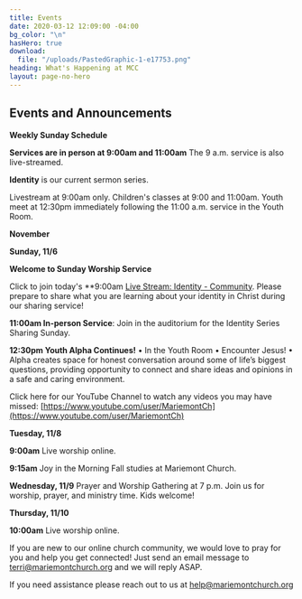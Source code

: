 ```yaml
---
title: Events
date: 2020-03-12 12:09:00 -04:00
bg_color: "\n"
hasHero: true
download:
  file: "/uploads/PastedGraphic-1-e17753.png"
heading: What's Happening at MCC
layout: page-no-hero
---
```


## Events and Announcements

**Weekly Sunday Schedule**

**Services are in person at 9:00am and 11:00am** The 9 a.m. service is also live-streamed.

**Identity** is our current sermon series.

Livestream at 9:00am only. Children's classes at 9:00 and 11:00am. Youth meet at 12:30pm immediately following the 11:00 a.m. service in the Youth Room.

**November**

**Sunday, 11/6** 

**Welcome to Sunday Worship Service** 

Click to join today's **9:00am [Live Stream: Identity - Community](https://youtu.be/a95ed0jnfzI). Please prepare to share what you are learning about your identity in Christ during our sharing service!

**11:00am In-person Service**: Join in the auditorium for the  Identity Series Sharing Sunday.

**12:30pm Youth Alpha Continues!**
• In the Youth Room
• Encounter Jesus!
• Alpha creates space for honest conversation around some of life’s biggest questions, providing opportunity to connect and share ideas and opinions in a safe and caring environment.

Click here for our YouTube Channel to watch any videos you may have missed:
[https://www.youtube.com/user/MariemontCh](https://www.youtube.com/user/MariemontCh)

**Tuesday, 11/8**

**9:00am** Live worship online.

**9:15am** Joy in the Morning Fall studies at Mariemont Church.

**Wednesday, 11/9** Prayer and Worship Gathering at 7 p.m.
Join us for worship, prayer, and ministry time. Kids welcome!

**Thursday, 11/10** 

**10:00am** Live worship online.

If you are new to our online church community, we would love to pray for you and help you get connected! Just send an email message to [terri@mariemontchurch.org](http://terri@mariemontchurch.org) and we will reply ASAP.

If you need assistance please reach out to us at [help@mariemontchurch.org](http://help@mariemontchurch.org)